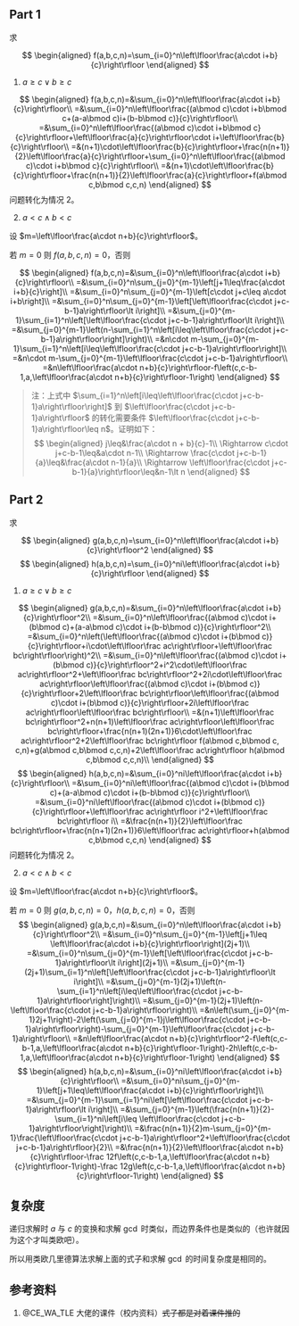 ## Part 1

求

$$
\begin{aligned}
f(a,b,c,n)=\sum_{i=0}^n\left\lfloor\frac{a\cdot i+b}{c}\right\rfloor
\end{aligned}
$$

1. $a\geq c\lor b\geq c$

$$
\begin{aligned}
f(a,b,c,n)=&\sum_{i=0}^n\left\lfloor\frac{a\cdot i+b}{c}\right\rfloor\\
=&\sum_{i=0}^n\left\lfloor\frac{(a\bmod c)\cdot i+b\bmod c+(a-a\bmod c)i+(b-b\bmod c)}{c}\right\rfloor\\
=&\sum_{i=0}^n\left\lfloor\frac{(a\bmod c)\cdot i+b\bmod c}{c}\right\rfloor+\left\lfloor\frac{a}{c}\right\rfloor\cdot i+\left\lfloor\frac{b}{c}\right\rfloor\\
=&(n+1)\cdot\left\lfloor\frac{b}{c}\right\rfloor+\frac{n(n+1)}{2}\left\lfloor\frac{a}{c}\right\rfloor+\sum_{i=0}^n\left\lfloor\frac{(a\bmod c)\cdot i+b\bmod c}{c}\right\rfloor\\
=&(n+1)\cdot\left\lfloor\frac{b}{c}\right\rfloor+\frac{n(n+1)}{2}\left\lfloor\frac{a}{c}\right\rfloor+f(a\bmod c,b\bmod c,c,n)
\end{aligned}
$$
问题转化为情况 2。

2. $a\lt c\land b\lt c$

设 $m=\left\lfloor\frac{a\cdot n+b}{c}\right\rfloor$。

若 $m=0$ 则 $f(a,b,c,n)=0$，否则

$$
\begin{aligned}
f(a,b,c,n)=&\sum_{i=0}^n\left\lfloor\frac{a\cdot i+b}{c}\right\rfloor\\
=&\sum_{i=0}^n\sum_{j=0}^{m-1}\left[j+1\leq\frac{a\cdot i+b}{c}\right]\\
=&\sum_{i=0}^n\sum_{j=0}^{m-1}\left[c\cdot j+c\leq a\cdot i+b\right]\\
=&\sum_{i=0}^n\sum_{j=0}^{m-1}\left[\left\lfloor\frac{c\cdot j+c-b-1}a\right\rfloor\lt i\right]\\
=&\sum_{j=0}^{m-1}\sum_{i=1}^n\left[\left\lfloor\frac{c\cdot j+c-b-1}a\right\rfloor\lt i\right]\\
=&\sum_{j=0}^{m-1}\left(n-\sum_{i=1}^n\left[i\leq\left\lfloor\frac{c\cdot j+c-b-1}a\right\rfloor\right]\right)\\
=&n\cdot m-\sum_{j=0}^{m-1}\sum_{i=1}^n\left[i\leq\left\lfloor\frac{c\cdot j+c-b-1}a\right\rfloor\right]\\
=&n\cdot m-\sum_{j=0}^{m-1}\left\lfloor\frac{c\cdot j+c-b-1}a\right\rfloor\\
=&n\left\lfloor\frac{a\cdot n+b}{c}\right\rfloor-f\left(c,c-b-1,a,\left\lfloor\frac{a\cdot n+b}{c}\right\rfloor-1\right)
\end{aligned}
$$

> 注：上式中 $\sum_{i=1}^n\left[i\leq\left\lfloor\frac{c\cdot j+c-b-1}a\right\rfloor\right]$ 到 $\left\lfloor\frac{c\cdot j+c-b-1}a\right\rfloor$ 的转化需要条件 $\left\lfloor\frac{c\cdot j+c-b-1}a\right\rfloor\leq n$。证明如下：
> $$
\begin{aligned}
j\leq&\frac{a\cdot n + b}{c}-1\\
\Rightarrow c\cdot j+c-b-1\leq&a\cdot n-1\\
\Rightarrow \frac{c\cdot j+c-b-1}{a}\leq&\frac{a\cdot n-1}{a}\\
\Rightarrow \left\lfloor\frac{c\cdot j+c-b-1}{a}\right\rfloor\leq&n-1\lt n
\end{aligned}
$$

## Part 2

求

$$
\begin{aligned}
g(a,b,c,n)=\sum_{i=0}^n\left\lfloor\frac{a\cdot i+b}{c}\right\rfloor^2
\end{aligned}
$$
$$
\begin{aligned}
h(a,b,c,n)=\sum_{i=0}^ni\left\lfloor\frac{a\cdot i+b}{c}\right\rfloor
\end{aligned}
$$

1. $a\geq c\lor b\geq c$

$$
\begin{aligned}
g(a,b,c,n)=&\sum_{i=0}^n\left\lfloor\frac{a\cdot i+b}{c}\right\rfloor^2\\
=&\sum_{i=0}^n\left\lfloor\frac{(a\bmod c)\cdot i+(b\bmod c)+(a-a\bmod c)\cdot i+(b-b\bmod c)}{c}\right\rfloor^2\\
=&\sum_{i=0}^n\left(\left\lfloor\frac{(a\bmod c)\cdot i+(b\bmod c)}{c}\right\rfloor+i\cdot\left\lfloor\frac ac\right\rfloor+\left\lfloor\frac bc\right\rfloor\right)^2\\
=&\sum_{i=0}^n\left\lfloor\frac{(a\bmod c)\cdot i+(b\bmod c)}{c}\right\rfloor^2+i^2\cdot\left\lfloor\frac ac\right\rfloor^2+\left\lfloor\frac bc\right\rfloor^2+2i\cdot\left\lfloor\frac ac\right\rfloor\left\lfloor\frac{(a\bmod c)\cdot i+(b\bmod c)}{c}\right\rfloor+2\left\lfloor\frac bc\right\rfloor\left\lfloor\frac{(a\bmod c)\cdot i+(b\bmod c)}{c}\right\rfloor+2i\left\lfloor\frac ac\right\rfloor\left\lfloor\frac bc\right\rfloor\\
=&(n+1)\left\lfloor\frac bc\right\rfloor^2+n(n+1)\left\lfloor\frac ac\right\rfloor\left\lfloor\frac bc\right\rfloor+\frac{n(n+1)(2n+1)}6\cdot\left\lfloor\frac ac\right\rfloor^2+2\left\lfloor\frac bc\right\rfloor f(a\bmod c,b\bmod c, c,n)+g(a\bmod c,b\bmod c,c,n)+2\left\lfloor\frac ac\right\rfloor h(a\bmod c,b\bmod c,c,n)\\
\end{aligned}
$$
$$
\begin{aligned}
h(a,b,c,n)=&\sum_{i=0}^ni\left\lfloor\frac{a\cdot i+b}{c}\right\rfloor\\
=&\sum_{i=0}^ni\left\lfloor\frac{(a\bmod c)\cdot i+(b\bmod c)+(a-a\bmod c)\cdot i+(b-b\bmod c)}{c}\right\rfloor\\
=&\sum_{i=0}^ni\left\lfloor\frac{(a\bmod c)\cdot i+(b\bmod c)}{c}\right\rfloor+\left\lfloor\frac ac\right\rfloor i^2+\left\lfloor\frac bc\right\rfloor i\\
=&\frac{n(n+1)}{2}\left\lfloor\frac bc\right\rfloor+\frac{n(n+1)(2n+1)}6\left\lfloor\frac ac\right\rfloor+h(a\bmod c,b\bmod c,c,n)
\end{aligned}
$$
问题转化为情况 2。

2. $a\lt c\land b\lt c$

设 $m=\left\lfloor\frac{a\cdot n+b}{c}\right\rfloor$。

若 $m=0$ 则 $g(a,b,c,n)=0$，$h(a,b,c,n)=0$，否则
$$
\begin{aligned}
g(a,b,c,n)=&\sum_{i=0}^n\left\lfloor\frac{a\cdot i+b}{c}\right\rfloor^2\\
=&\sum_{i=0}^n\sum_{j=0}^{m-1}\left[j+1\leq \left\lfloor\frac{a\cdot i+b}{c}\right\rfloor\right](2j+1)\\
=&\sum_{i=0}^n\sum_{j=0}^{m-1}\left[\left\lfloor\frac{c\cdot j+c-b-1}a\right\rfloor\lt i\right](2j+1)\\
=&\sum_{j=0}^{m-1}(2j+1)\sum_{i=1}^n\left[\left\lfloor\frac{c\cdot j+c-b-1}a\right\rfloor\lt i\right]\\
=&\sum_{j=0}^{m-1}(2j+1)\left(n-\sum_{i=1}^n\left[i\leq\left\lfloor\frac{c\cdot j+c-b-1}a\right\rfloor\right]\right)\\
=&\sum_{j=0}^{m-1}(2j+1)\left(n-\left\lfloor\frac{c\cdot j+c-b-1}a\right\rfloor\right)\\
=&n\left(\sum_{j=0}^{m-1}2j+1\right)-2\left(\sum_{j=0}^{m-1}j\left\lfloor\frac{c\cdot j+c-b-1}a\right\rfloor\right)-\sum_{j=0}^{m-1}\left\lfloor\frac{c\cdot j+c-b-1}a\right\rfloor\\
=&n\left\lfloor\frac{a\cdot n+b}{c}\right\rfloor^2-f\left(c,c-b-1,a,\left\lfloor\frac{a\cdot n+b}{c}\right\rfloor-1\right)-2h\left(c,c-b-1,a,\left\lfloor\frac{a\cdot n+b}{c}\right\rfloor-1\right)
\end{aligned}
$$
$$
\begin{aligned}
h(a,b,c,n)=&\sum_{i=0}^ni\left\lfloor\frac{a\cdot i+b}{c}\right\rfloor\\
=&\sum_{i=0}^ni\sum_{j=0}^{m-1}\left[j+1\leq\left\lfloor\frac{a\cdot i+b}{c}\right\rfloor\right]\\
=&\sum_{j=0}^{m-1}\sum_{i=1}^ni\left[\left\lfloor\frac{c\cdot j+c-b-1}a\right\rfloor\lt i\right]\\
=&\sum_{j=0}^{m-1}\left(\frac{n(n+1)}{2}-\sum_{i=1}^ni\left[i\leq \left\lfloor\frac{c\cdot j+c-b-1}a\right\rfloor\right]\right)\\
=&\frac{n(n+1)}{2}m-\sum_{j=0}^{m-1}\frac{\left\lfloor\frac{c\cdot j+c-b-1}a\right\rfloor^2+\left\lfloor\frac{c\cdot j+c-b-1}a\right\rfloor}{2}\\
=&\frac{n(n+1)}{2}\left\lfloor\frac{a\cdot n+b}{c}\right\rfloor-\frac 12f\left(c,c-b-1,a,\left\lfloor\frac{a\cdot n+b}{c}\right\rfloor-1\right)-\frac 12g\left(c,c-b-1,a,\left\lfloor\frac{a\cdot n+b}{c}\right\rfloor-1\right)
\end{aligned}
$$

## 复杂度

递归求解时 $a$ 与 $c$ 的变换和求解 $\gcd$ 时类似，而边界条件也是类似的（也许就因为这个才叫类欧吧）。

所以用类欧几里德算法求解上面的式子和求解 $\gcd$ 的时间复杂度是相同的。

## 参考资料

1. @CE\_WA\_TLE 大佬的课件（校内资料）~~式子都是对着课件推的~~
